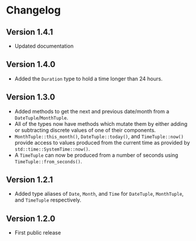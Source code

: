 # Changelog

## Version 1.4.1

-   Updated documentation

## Version 1.4.0

-   Added the `Duration` type to hold a time longer than 24 hours.

## Version 1.3.0

-   Added methods to get the next and previous date/month from a `DateTuple`/`MonthTuple`.
-   All of the types now have methods which mutate them by either adding or subtracting discrete values of one of their components.
-   `MonthTuple::this_month()`, `DateTuple::today()`, and `TimeTuple::now()` provide access to values produced from the current time as provided by `std::time::SystemTime::now()`.
-   A `TimeTuple` can now be produced from a number of seconds using `TimeTuple::from_seconds()`.

## Version 1.2.1

-   Added type aliases of `Date`, `Month`, and `Time` for `DateTuple`, `MonthTuple`, and `TimeTuple` respectively.

## Version 1.2.0

-   First public release

